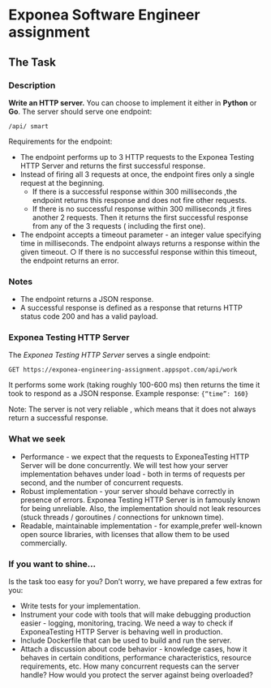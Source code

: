 # Exponea Software Engineer assignment

## The Task

### Description

**Write an HTTP server.** You can choose to implement it either in **Python** or **Go**. The server
should serve one endpoint:

```
/api/ smart
```

Requirements for the endpoint:

- The endpoint performs up to 3 HTTP requests to the Exponea Testing HTTP Server
  and returns the first successful response.
- Instead of firing all 3 requests at once, the endpoint fires only a single request at the
  beginning.
    - If there is a successful response within 300 milliseconds ,the endpoint returns
      this response and does not fire other requests.
    - If there is no successful response within 300 milliseconds ,it fires another 2
      requests. Then it returns the first successful response from any of the 3
      requests ( including the first one).
- The endpoint accepts a timeout parameter - an integer value specifying time in
  milliseconds. The endpoint always returns a response within the given timeout. ○ If
  there is no successful response within this timeout, the endpoint returns an error.

### Notes

- The endpoint returns a JSON response.
- A successful response is defined as a response that returns HTTP status code 200
  and has a valid payload.

### Exponea Testing HTTP Server

The _Exponea Testing HTTP Server_ serves a single endpoint:

```
GET https://exponea-engineering-assignment.appspot.com/api/work
```

It performs some work (taking roughly 100-600 ms) then returns the time it took to
respond as a JSON response. Example response:
`{“time”: 160}`

Note: The server is not very reliable , which means that it does not always return a
successful response.

### What we seek

- Performance - we expect that the requests to ExponeaTesting HTTP Server will be
  done concurrently. We will test how your server implementation behaves under load -
  both in terms of requests per second, and the number of concurrent requests.
- Robust implementation - your server should behave correctly in presence of
  errors. Exponea Testing HTTP Server is in famously known for being unreliable.
  Also, the implementation should not leak resources (stuck threads / goroutines /
  connections for unknown time).
- Readable, maintainable implementation - for example,prefer well-known open
  source libraries, with licenses that allow them to be used commercially.

### If you want to shine...

Is the task too easy for you? Don’t worry, we have prepared a few extras for you:

- Write tests for your implementation.
- Instrument your code with tools that will make debugging production easier - logging,
  monitoring, tracing. We need a way to check if ExponeaTesting HTTP Server is
  behaving well in production.
- Include Dockerfile that can be used to build and run the server.
- Attach a discussion about code behavior - knowledge cases, how it behaves in certain
  conditions, performance characteristics, resource requirements, etc. How many
  concurrent requests can the server handle? How would you protect the server against
  being overloaded?

